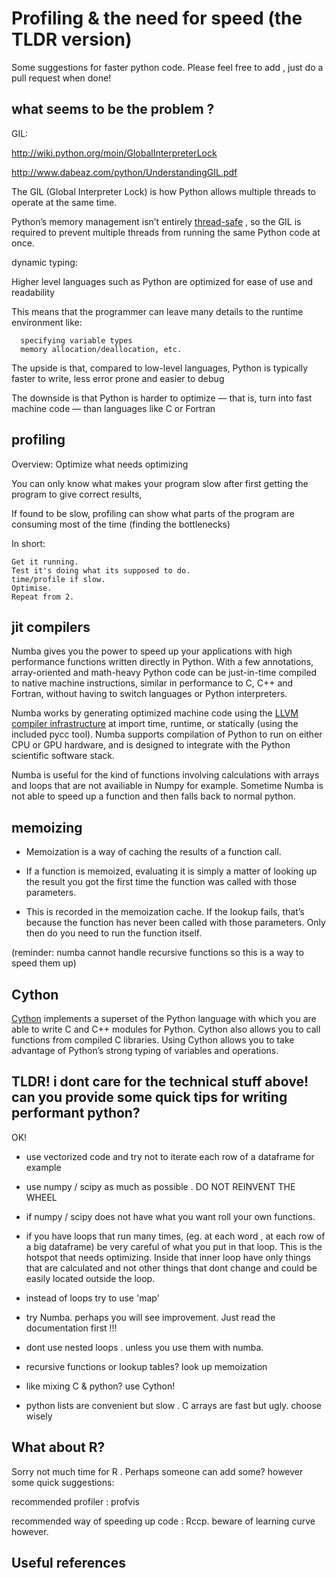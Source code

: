 # Profiling & the need for speed (the TLDR version)

Some suggestions for faster python code. Please feel free to add , just do a pull request when done! 


## what seems to be the problem ?

GIL:

http://wiki.python.org/moin/GlobalInterpreterLock

http://www.dabeaz.com/python/UnderstandingGIL.pdf


The GIL (Global Interpreter Lock) is how Python allows multiple threads to operate at the same time. 

Python’s memory management isn’t entirely [thread-safe](https://en.wikipedia.org/wiki/Thread_safety) , so the GIL is required to prevent multiple threads from running the same Python code at once.



dynamic typing: 

Higher level languages such as Python are optimized for ease of use and readability

This means that the programmer can leave many details to the runtime environment like:

      specifying variable types
      memory allocation/deallocation, etc.

The upside is that, compared to low-level languages, Python is typically faster to write, less error prone and easier to debug

The downside is that Python is harder to optimize — that is, turn into fast machine code — than languages like C or Fortran




## profiling 

Overview: Optimize what needs optimizing

You can only know what makes your program slow after first getting the program to give correct results, 


If found to be slow, profiling can show what parts of the program are consuming most of the time (finding the bottlenecks)


In short:

    Get it running.
    Test it's doing what its supposed to do.
    time/profile if slow.
    Optimise.
    Repeat from 2. 







## jit compilers 



Numba gives you the power to speed up your applications with high performance functions written directly in Python. With a few annotations, array-oriented and math-heavy Python code can be just-in-time compiled to native machine instructions, similar in performance to C, C++ and Fortran, without having to switch languages or Python interpreters.

Numba works by generating optimized machine code using the [LLVM compiler infrastructure](https://en.wikipedia.org/wiki/LLVM) at import time, runtime, or statically (using the included pycc tool). Numba supports compilation of Python to run on either CPU or GPU hardware, and is designed to integrate with the Python scientific software stack.

Numba is useful for the kind of functions involving calculations with arrays and loops that are not availiable in Numpy for example. Sometime Numba is not able to speed up a function and then falls back to normal python.

## memoizing

* Memoization is a way of caching the results of a function call. 

* If a function is memoized, evaluating it is simply a matter of looking up the result you got the first time the function was called with those parameters. 

* This is recorded in the memoization cache. If the lookup fails, that’s because the function has never been called with those parameters. 
Only then do you need to run the function itself.

(reminder: numba cannot handle recursive functions so this is a way to speed them up)


## Cython 

[Cython](cython.org) implements a superset of the Python language with which you are able to write C and C++ modules for Python. Cython also allows you to call functions from compiled C libraries. Using Cython allows you to take advantage of Python’s strong typing of variables and operations.



## TLDR! i dont care for the technical stuff above! can you provide some quick tips for writing performant python?

OK!




* use vectorized code and try not to iterate each row of a dataframe for example



* use numpy / scipy as much as possible . DO NOT REINVENT THE WHEEL

* if numpy / scipy does not have what you want roll your own functions.

* if you have loops that run many times, 
(eg. at each word , at each row of a big dataframe)
be very careful of what you put in that loop. This is the hotspot that needs optimizing. Inside that inner loop have only things that are calculated and not other things that dont change and could be easily located outside the loop. 

* instead of loops try to use 'map' 

* try Numba. perhaps you will see improvement. Just read the documentation first !!!

* dont use nested loops . unless you use them with numba.

* recursive functions or lookup tables? look up memoization

* like mixing C & python? use Cython! 

* python lists are convenient but slow . C arrays are fast but ugly. choose wisely




## What about R?

Sorry not much time for R . Perhaps someone can add some? however some quick suggestions:

recommended profiler : profvis

recommended way of speeding up code : Rccp. beware of learning curve however.







## Useful references



